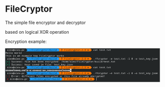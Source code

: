 # FileCryptor

The simple file encryptor and decryptor

based on logical XOR operation

Encryption example:

![Alt text](img/encryption_example.png)
